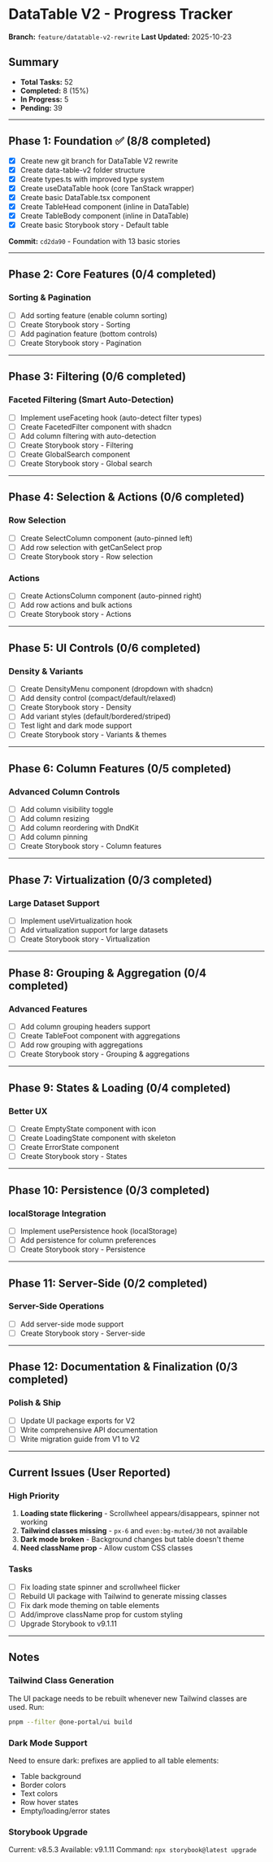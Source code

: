 # DataTable V2 - Progress Tracker

**Branch:** `feature/datatable-v2-rewrite`
**Last Updated:** 2025-10-23

## Summary
- **Total Tasks:** 52
- **Completed:** 8 (15%)
- **In Progress:** 5
- **Pending:** 39

---

## Phase 1: Foundation ✅ (8/8 completed)

- [x] Create new git branch for DataTable V2 rewrite
- [x] Create data-table-v2 folder structure
- [x] Create types.ts with improved type system
- [x] Create useDataTable hook (core TanStack wrapper)
- [x] Create basic DataTable.tsx component
- [x] Create TableHead component (inline in DataTable)
- [x] Create TableBody component (inline in DataTable)
- [x] Create basic Storybook story - Default table

**Commit:** `cd2da90` - Foundation with 13 basic stories

---

## Phase 2: Core Features (0/4 completed)

### Sorting & Pagination
- [ ] Add sorting feature (enable column sorting)
- [ ] Create Storybook story - Sorting
- [ ] Add pagination feature (bottom controls)
- [ ] Create Storybook story - Pagination

---

## Phase 3: Filtering (0/6 completed)

### Faceted Filtering (Smart Auto-Detection)
- [ ] Implement useFaceting hook (auto-detect filter types)
- [ ] Create FacetedFilter component with shadcn
- [ ] Add column filtering with auto-detection
- [ ] Create Storybook story - Filtering
- [ ] Create GlobalSearch component
- [ ] Create Storybook story - Global search

---

## Phase 4: Selection & Actions (0/6 completed)

### Row Selection
- [ ] Create SelectColumn component (auto-pinned left)
- [ ] Add row selection with getCanSelect prop
- [ ] Create Storybook story - Row selection

### Actions
- [ ] Create ActionsColumn component (auto-pinned right)
- [ ] Add row actions and bulk actions
- [ ] Create Storybook story - Actions

---

## Phase 5: UI Controls (0/6 completed)

### Density & Variants
- [ ] Create DensityMenu component (dropdown with shadcn)
- [ ] Add density control (compact/default/relaxed)
- [ ] Create Storybook story - Density
- [ ] Add variant styles (default/bordered/striped)
- [ ] Test light and dark mode support
- [ ] Create Storybook story - Variants & themes

---

## Phase 6: Column Features (0/5 completed)

### Advanced Column Controls
- [ ] Add column visibility toggle
- [ ] Add column resizing
- [ ] Add column reordering with DndKit
- [ ] Add column pinning
- [ ] Create Storybook story - Column features

---

## Phase 7: Virtualization (0/3 completed)

### Large Dataset Support
- [ ] Implement useVirtualization hook
- [ ] Add virtualization support for large datasets
- [ ] Create Storybook story - Virtualization

---

## Phase 8: Grouping & Aggregation (0/4 completed)

### Advanced Features
- [ ] Add column grouping headers support
- [ ] Create TableFoot component with aggregations
- [ ] Add row grouping with aggregations
- [ ] Create Storybook story - Grouping & aggregations

---

## Phase 9: States & Loading (0/4 completed)

### Better UX
- [ ] Create EmptyState component with icon
- [ ] Create LoadingState component with skeleton
- [ ] Create ErrorState component
- [ ] Create Storybook story - States

---

## Phase 10: Persistence (0/3 completed)

### localStorage Integration
- [ ] Implement usePersistence hook (localStorage)
- [ ] Add persistence for column preferences
- [ ] Create Storybook story - Persistence

---

## Phase 11: Server-Side (0/2 completed)

### Server-Side Operations
- [ ] Add server-side mode support
- [ ] Create Storybook story - Server-side

---

## Phase 12: Documentation & Finalization (0/3 completed)

### Polish & Ship
- [ ] Update UI package exports for V2
- [ ] Write comprehensive API documentation
- [ ] Write migration guide from V1 to V2

---

## Current Issues (User Reported)

### High Priority
1. **Loading state flickering** - Scrollwheel appears/disappears, spinner not working
2. **Tailwind classes missing** - `px-6` and `even:bg-muted/30` not available
3. **Dark mode broken** - Background changes but table doesn't theme
4. **Need className prop** - Allow custom CSS classes

### Tasks
- [ ] Fix loading state spinner and scrollwheel flicker
- [ ] Rebuild UI package with Tailwind to generate missing classes
- [ ] Fix dark mode theming on table elements
- [ ] Add/improve className prop for custom styling
- [ ] Upgrade Storybook to v9.1.11

---

## Notes

### Tailwind Class Generation
The UI package needs to be rebuilt whenever new Tailwind classes are used. Run:
```bash
pnpm --filter @one-portal/ui build
```

### Dark Mode Support
Need to ensure dark: prefixes are applied to all table elements:
- Table background
- Border colors
- Text colors
- Row hover states
- Empty/loading/error states

### Storybook Upgrade
Current: v8.5.3
Available: v9.1.11
Command: `npx storybook@latest upgrade`
